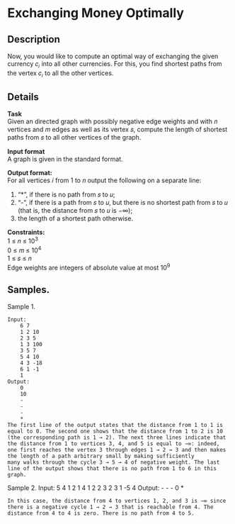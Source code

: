 #  Exchanging Money Optimally

## Description 
Now, you would like to compute an optimal way of exchanging the given currency 𝑐<sub>𝑖</sub> into all other currencies. For this, you find shortest paths from the vertex 𝑐<sub>𝑖</sub> to all the other vertices.

## Details
**Task**<br>
Given an directed graph with possibly negative edge weights and with 𝑛 vertices and 𝑚 edges as well as its vertex 𝑠, compute the length of shortest paths from 𝑠 to all other vertices of the graph.

**Input format**<br> 
A graph is given in the standard format.

**Output format:**<br> 
For all vertices 𝑖 from 1 to 𝑛 output the following on a separate line:
1. “*”, if there is no path from 𝑠 to 𝑢;
2. “-”, if there is a path from 𝑠 to 𝑢, but there is no shortest path from 𝑠 to 𝑢 (that is, the distance from 𝑠 to 𝑢 is −∞);
3. the length of a shortest path otherwise.

**Constraints:**<br>
1 ≤ 𝑛 ≤ 10<sup>3</sup><br>
0 ≤ 𝑚 ≤ 10<sup>4</sup><br>
1 ≤ 𝑠 ≤ 𝑛<br> 
Edge weights are integers of absolute value at most 10<sup>9</sup>

## Samples.
Sample 1.

    Input:
        6 7
        1 2 10
        2 3 5
        1 3 100
        3 5 7
        5 4 10
        4 3 -18
        6 1 -1
        1
    Output:
        0
        10
        -
        -
        -
        *
    The first line of the output states that the distance from 1 to 1 is equal to 0. The second one shows that the distance from 1 to 2 is 10 (the corresponding path is 1 → 2). The next three lines indicate that the distance from 1 to vertices 3, 4, and 5 is equal to −∞: indeed, one first reaches the vertex 3 through edges 1 → 2 → 3 and then makes the length of a path arbitrary small by making sufficiently
    many walks through the cycle 3 → 5 → 4 of negative weight. The last line of the output shows that there is no path from 1 to 6 in this graph.

Sample 2.
    Input:
        5 4
        1 2 1
        4 1 2
        2 3 2
        3 1 -5
        4
    Output:
        -
        -
        -
        0
        *

    In this case, the distance from 4 to vertices 1, 2, and 3 is −∞ since there is a negative cycle 1 → 2 → 3 that is reachable from 4. The distance from 4 to 4 is zero. There is no path from 4 to 5.
